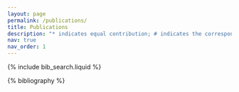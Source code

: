 ```yaml
---
layout: page
permalink: /publications/
title: Publications
description: "* indicates equal contribution; # indicates the corresponding author. Only selected representative publications are listed here. For the full list, please visit my Google Scholar(https://scholar.google.com/citations?user=oq5omiMAAAAJ&hl=en) page."
nav: true
nav_order: 1
---
```


<!-- _pages/publications.md -->

<!-- Bibsearch Feature -->

{% include bib_search.liquid %}

<div class="publications">

{% bibliography %}

</div>
